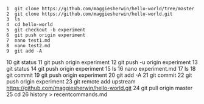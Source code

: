     1  git clone https://github.com/maggiesherwin/hello-world/tree/master
    2  git clone https://github.com/maggiesherwin/hello-world.git
    3  ls
    4  cd hello-world
    5  git checkout -b experiment
    6  git push origin experiment
    7  nano test1.md
    8  nano test2.md
    9  git add -A
   10  git status
   11  git push origin experiment
   12  git push -u origin experiment
   13  git status
   14  git push origin experiment
   15  ls
   16  nano experiment.md
   17  ls
   18  git commit
   19  git push origin experiment
   20  git add -A
   21  git commit
   22  git push origin experiment
   23  git remote add upstream https://github.com/maggiesherwin/hello-world.git
   24  git pull origin master
   25  cd
   26  history > recentcommands.md
